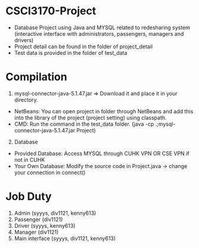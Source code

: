 # CSCI3170-Project
- Database Project using Java and MYSQL related to redesharing system (interactive interface with administrators, passengers, managers and drivers)
- Project detail can be found in the folder of project_detail
- Test data is provided in the folder of test_data

# Compilation
1. mysql-connector-java-5.1.47.jar => Download it and place it in your directory.
- NetBeans: You can open project in folder through NetBeans and add this into the library of the project (project setting) using classpath.
- CMD: Run the command in the test_data folder. (java -cp .;mysql-connector-java-5.1.47.jar Project)

2. Database 
- Provided Database: Access MYSQL through CUHK VPN OR CSE VPN if not in CUHK
- Your Own Database: Modify the source code in Project.java -> change your connection in connect()

# Job Duty
1. Admin (syyys, div1121, kenny613)
2. Passenger (div1121)
3. Driver (syyys, kenny613)
4. Manager (div1121)
5. Main interface (syyys, div1121, kenny613)


